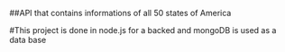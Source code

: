 ##API that contains informations of all 50 states of America

#This project is done in node.js for a backed and mongoDB is used as a data base 
